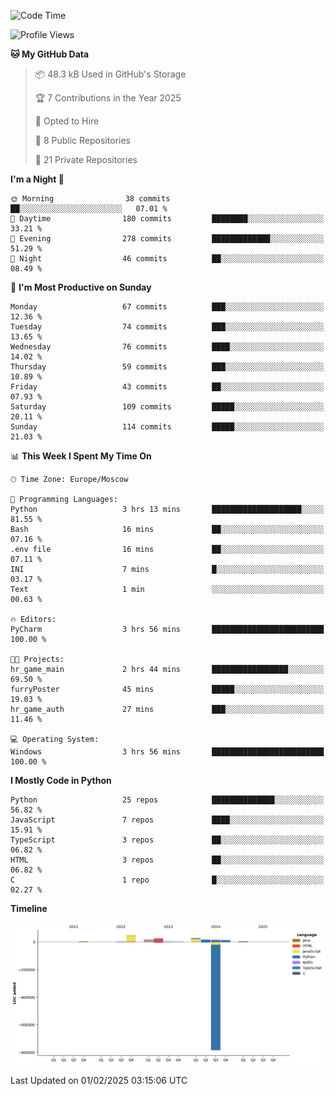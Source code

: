 <!--START_SECTION:waka-->
![Code Time](http://img.shields.io/badge/Code%20Time-592%20hrs%2028%20mins-blue)

![Profile Views](http://img.shields.io/badge/Profile%20Views-6-blue)

**🐱 My GitHub Data** 

> 📦 48.3 kB Used in GitHub's Storage 
 > 
> 🏆 7 Contributions in the Year 2025
 > 
> 💼 Opted to Hire
 > 
> 📜 8 Public Repositories 
 > 
> 🔑 21 Private Repositories 
 > 
**I'm a Night 🦉** 

```text
🌞 Morning                38 commits          ██░░░░░░░░░░░░░░░░░░░░░░░   07.01 % 
🌆 Daytime                180 commits         ████████░░░░░░░░░░░░░░░░░   33.21 % 
🌃 Evening                278 commits         █████████████░░░░░░░░░░░░   51.29 % 
🌙 Night                  46 commits          ██░░░░░░░░░░░░░░░░░░░░░░░   08.49 % 
```
📅 **I'm Most Productive on Sunday** 

```text
Monday                   67 commits          ███░░░░░░░░░░░░░░░░░░░░░░   12.36 % 
Tuesday                  74 commits          ███░░░░░░░░░░░░░░░░░░░░░░   13.65 % 
Wednesday                76 commits          ████░░░░░░░░░░░░░░░░░░░░░   14.02 % 
Thursday                 59 commits          ███░░░░░░░░░░░░░░░░░░░░░░   10.89 % 
Friday                   43 commits          ██░░░░░░░░░░░░░░░░░░░░░░░   07.93 % 
Saturday                 109 commits         █████░░░░░░░░░░░░░░░░░░░░   20.11 % 
Sunday                   114 commits         █████░░░░░░░░░░░░░░░░░░░░   21.03 % 
```


📊 **This Week I Spent My Time On** 

```text
🕑︎ Time Zone: Europe/Moscow

💬 Programming Languages: 
Python                   3 hrs 13 mins       ████████████████████░░░░░   81.55 % 
Bash                     16 mins             ██░░░░░░░░░░░░░░░░░░░░░░░   07.16 % 
.env file                16 mins             ██░░░░░░░░░░░░░░░░░░░░░░░   07.11 % 
INI                      7 mins              █░░░░░░░░░░░░░░░░░░░░░░░░   03.17 % 
Text                     1 min               ░░░░░░░░░░░░░░░░░░░░░░░░░   00.63 % 

🔥 Editors: 
PyCharm                  3 hrs 56 mins       █████████████████████████   100.00 % 

🐱‍💻 Projects: 
hr_game_main             2 hrs 44 mins       █████████████████░░░░░░░░   69.50 % 
furryPoster              45 mins             █████░░░░░░░░░░░░░░░░░░░░   19.03 % 
hr_game_auth             27 mins             ███░░░░░░░░░░░░░░░░░░░░░░   11.46 % 

💻 Operating System: 
Windows                  3 hrs 56 mins       █████████████████████████   100.00 % 
```

**I Mostly Code in Python** 

```text
Python                   25 repos            ██████████████░░░░░░░░░░░   56.82 % 
JavaScript               7 repos             ████░░░░░░░░░░░░░░░░░░░░░   15.91 % 
TypeScript               3 repos             ██░░░░░░░░░░░░░░░░░░░░░░░   06.82 % 
HTML                     3 repos             ██░░░░░░░░░░░░░░░░░░░░░░░   06.82 % 
C                        1 repo              █░░░░░░░░░░░░░░░░░░░░░░░░   02.27 % 
```



**Timeline**

![Lines of Code chart](https://raw.githubusercontent.com/adlemx/adlemx/main/assets/bar_graph.png)


 Last Updated on 01/02/2025 03:15:06 UTC
<!--END_SECTION:waka-->

